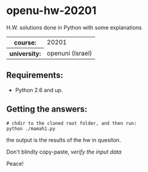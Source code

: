 openu-hw-20201
==============

H.W. solutions done in Python with some explanations

<table>
    <tr>
        <th>course:</th><td>20201</td>
    </tr>
    <tr>
        <th>university:</th><td>openuni (Israel)</td>
    </tr>
</table>

Requirements:
-------------

 - Python 2.6 and up.

Getting the answers:
--------------------

    # chdir to the cloned root folder, and then run:
    python ./mamah1.py

the output is the results of the hw in quesiton.

Don't blindly copy-paste, *verify the input data*

Peace!

